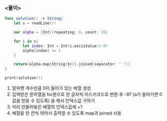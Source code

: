### <풀이>

```swift
func solution() -> String{
    let s = readLine()!

    var alpha = [Int](repeating: 0, count: 26)

    for i in s{
        let index: Int = Int(i.asciiValue!)-97
        alpha[index] += 1
    }

    return(alpha.map{String($0)}.joined(separator: " "))
}

print(solution())
```

1. 알파벳 개수만큼 0이 들어가 있는 배열 생성
2. 입력받은 문자열을 for문으로 한 글자씩 아스키코드로 변환 후 -97 (a가 들어가면 0값을 받을 수 있도록) 을 해서 인덱스값 구하기
3. 미리 만들어놓은 배열의 인덱스값에 +1
4. 배열을 한 칸씩 띄어서 출력할 수 있도록 map과 joined 사용
